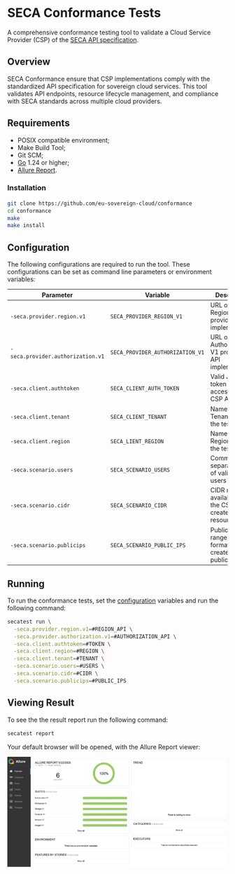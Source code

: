 # SECA Conformance Tests

A comprehensive conformance testing tool to validate a Cloud Service Provider (CSP) of the [SECA API specification](https://spec.secapi.cloud).

## Overview

SECA Conformance ensure that CSP implementations comply with the standardized API specification for sovereign cloud services. This tool validates API endpoints, resource lifecycle management, and compliance with SECA standards across multiple cloud providers.

## Requirements

- POSIX compatible environment;
- Make Build Tool;
- Git SCM;
- [Go](https://go.dev/doc/install) 1.24 or higher;
- [Allure Report](https://allurereport.org/docs/install/).

### Installation

```bash
git clone https://github.com/eu-sovereign-cloud/conformance
cd conformance
make
make install
```

## Configuration

The following configurations are required to run the tool. These configurations can be set as command line parameters or environment variables:


| Parameter                         | Variable                         | Description                                                 |
|-----------------------------------|----------------------------------|-------------------------------------------------------------|
| `-seca.provider.region.v1`        | `SECA_PROVIDER_REGION_V1`        | URL of a Region V1 provider API implementation              |
| `-seca.provider.authorization.v1` | `SECA_PROVIDER_AUTHORIZATION_V1` | URL of a Authorization V1 provider API implementation       |
| `-seca.client.authtoken`          | `SECA_CLIENT_AUTH_TOKEN`         | Valid JWT token to access the CSP API's                     |
| `-seca.client.tenant`             | `SECA_CLIENT_TENANT`             | Name of the Tenant used in the tests                        |
| `-seca.client.region`             | `SECA_LIENT_REGION`              | Name of the Region used in the tests                        |
| `-seca.scenario.users`            | `SECA_SCENARIO_USERS`            | Comma-separated list of valid CSP users                     | 
| `-seca.scenario.cidr`             | `SECA_SCENARIO_CIDR`             | CIDR range availabed in the CSP to create network resources |
| `-seca.scenario.publicips`        | `SECA_SCENARIO_PUBLIC_IPS`       | Public IPs range, in CIDR format, to create CSP public IP's |

## Running

To run the conformance tests, set the [configuration](#configuration) variables and run the following command:
```bash
secatest run \
  -seca.provider.region.v1=#REGION_API \
  -seca.provider.authorization.v1=#AUTHORIZATION_API \
  -seca.client.authtoken=#TOKEN \
  -seca.client.region=#REGION \
  -seca.client.tenant=#TENANT \
  -seca.scenario.users=#USERS \
  -seca.scenario.cidr=#CIDR \
  -seca.scenario.publicips=#PUBLIC_IPS
```

## Viewing Result

To see the the result report run the following command:
```bash
secatest report
```

Your default browser will be opened, with the Allure Report viewer:

![Viewer](docs/report-viewer.png)
